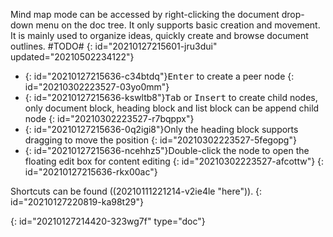 Mind map mode can be accessed by right-clicking the document drop-down menu on the doc tree. It only supports basic creation and movement. It is mainly used to organize ideas, quickly create and browse document outlines. #TODO#
{: id="20210127215601-jru3dui" updated="20210502234122"}

* {: id="20210127215636-c34btdq"}<kbd>Enter</kbd> to create a peer node
  {: id="20210302223527-03yo0mm"}
* {: id="20210127215636-kswltb8"}<kbd>Tab</kbd> or <kbd>Insert</kbd> to create child nodes, only document block, heading block and list block can be append child node
  {: id="20210302223527-r7bqppx"}
* {: id="20210127215636-0q2igi8"}Only the heading block supports dragging to move the position
  {: id="20210302223527-5fegopg"}
* {: id="20210127215636-ncehhz5"}Double-click the node to open the floating edit box for content editing
  {: id="20210302223527-afcottw"}
{: id="20210127215636-rkx00ac"}

Shortcuts can be found ((20210111221214-v2ie4le "here")).
{: id="20210127220819-ka98t29"}


{: id="20210127214420-323wg7f" type="doc"}
